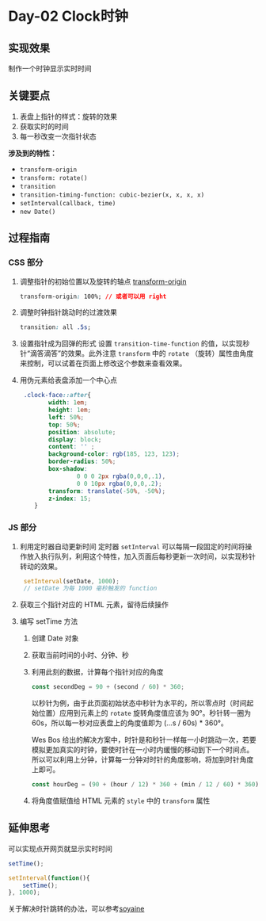 # Day-02  Clock时钟



## 实现效果

制作一个时钟显示实时时间

## 关键要点

1. 表盘上指针的样式：旋转的效果
2. 获取实时的时间
3. 每一秒改变一次指针状态

**涉及到的特性：**
- `transform-origin`
- `transform: rotate()`
- `transition`
- `transition-timing-function: cubic-bezier(x, x, x, x)`
- `setInterval(callback, time)`
- `new Date()`

## 过程指南

### CSS 部分

1. 调整指针的初始位置以及旋转的轴点
    [transform-origin](https://developer.mozilla.org/en-US/docs/Web/CSS/transform-origin)
    
    ```css
    transform-origin: 100%; // 或者可以用 right
    ```

2. 调整时钟指针跳动时的过渡效果
    ```css
    transition: all .5s;
    ```

3. 设置指针成为回弹的形式
	设置 `transition-time-function` 的值，以实现秒针“滴答滴答”的效果。此外注意 `transform` 中的 `rotate` （旋转）属性由角度来控制，可以试着在页面上修改这个参数来查看效果。
	
   
	
4. 用伪元素给表盘添加一个中心点
    ```css
     .clock-face::after{
            width: 1em;
            height: 1em;
            left: 50%;
            top: 50%;
            position: absolute;
            display: block;
            content: '' ;
            background-color: rgb(185, 123, 123);
            border-radius: 50%;
            box-shadow:
                    0 0 0 2px rgba(0,0,0,.1),
                    0 0 10px rgba(0,0,0,.2); 
            transform: translate(-50%, -50%);
            z-index: 15; 
        }
    ```

    

### JS 部分

1. 利用定时器自动更新时间
	定时器 `setInterval` 可以每隔一段固定的时间将操作放入执行队列，利用这个特性，加入页面后每秒更新一次时间，以实现秒针转动的效果。
	
	```javascript
	 setInterval(setDate, 1000);
	 // setDate 为每 1000 毫秒触发的 function
	```
	
2. 获取三个指针对应的 HTML 元素，留待后续操作
	
3. 编写 setTime 方法
	1. 创建 Date 对象
	
	2. 获取当前时间的小时、分钟、秒
	
	3. 利用此刻的数据，计算每个指针对应的角度
		```javascript
		const secondDeg = 90 + (second / 60) * 360;
		```
		以秒针为例，由于此页面初始状态中秒针为水平的，所以零点时（时间起始位置）应用到元素上的 `rotate` 旋转角度值应该为 90°。秒针转一圈为 60s，所以每一秒对应表盘上的角度值即为 (...s / 60s) * 360°。
		
		Wes Bos 给出的解决方案中，时针是和秒针一样每一小时跳动一次，若要模拟更加真实的时钟，要使时针在一小时内缓慢的移动到下一个时间点。所以可以利用上分钟，计算每一分钟对时针的角度影响，将加到时针角度上即可。
		
		```javascript
		const hourDeg = (90 + (hour / 12) * 360 + (min / 12 / 60) * 360);
		```
		
	4. 将角度值赋值给 HTML 元素的 `style` 中的 `transform` 属性

## 延伸思考

可以实现点开网页就显示实时时间

```js
setTime();

setInterval(function(){
	setTime();
}, 1000); 
```



关于解决时针跳转的办法，可以参考[soyaine](https://github.com/soyaine/JavaScript30)